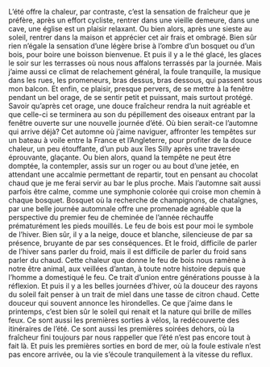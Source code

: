 L’été offre la chaleur, par contraste, c’est la sensation de fraîcheur que je préfère, après un effort cycliste, rentrer dans une vieille demeure, dans une cave, une église est un plaisir relaxant. Ou bien alors, après une sieste au soleil, rentrer dans la maison et apprécier cet air frais et ombragé. Bien sûr rien n’égale la sensation d’une légère brise à l’ombre d’un bosquet ou d’un bois, pour boire une boisson bienvenue. Et puis il y a le thé glacé, les glaces le soir sur les terrasses où nous nous affalons terrassés par la journée. Mais j’aime aussi ce climat de relachement général, la foule tranquille, la musique dans les rues, les promeneurs, bras dessus, bras dessous, qui passent sous mon balcon. Et enfin, ce plaisir, presque pervers, de se mettre à la fenêtre pendant un bel orage, de se sentir petit et puissant, mais surtout protégé. Savoir qu’après cet orage, une douce fraîcheur rendra la nuit agréable et que celle-ci se terminera au son du pépillement des oiseaux entrant par la fenêtre ouverte sur une nouvelle journée d’été. Où bien serait-ce l’automne qui arrive déjà?
Cet automne où j’aime naviguer, affronter les tempêtes sur un bateau à voile entre la France et l’Angleterre, pour profiter de la douce chaleur, un peu étouffante, d’un pub aux îles Silly après une traversée éprouvante, glaçante. Ou bien alors, quand la tempête ne peut être domptée, la contempler, assis sur un roger ou au bout d’une jetée, en attendant une accalmie permettant de repartir, tout en pensant au chocolat chaud que je me ferai servir au bar le plus proche. Mais l’automne sait aussi parfois être calme, comme une symphonie colorée qui croise mon chemin à chaque bosquet. Bosquet où la recherche de champignons, de chataîgnes, par une belle journée automnale offre une promenade agréable que la perspective du premier feu de cheminée de l’année réchauffe prématurément les pieds mouillés.
Le feu de bois est pour moi le symbole de l’hiver. Bien sûr, il y a la neige, douce et blanche, silencieuse de par sa présence, bruyante de par ses conséquences. Et le froid, difficile de parler de l’hiver sans parler du froid, mais il est difficile de parler du froid sans parler du chaud. Cette chaleur que donne le feu de bois nous ramène à notre être animal, aux veillées d’antan, à toute notre histoire depuis que l’homme a domestiqué le feu. Ce trait d’union entre générations pousse à la réflexion. Et puis il y a les belles journées d’hiver, où la douceur des rayons du soleil fait penser à un trait de miel dans une tasse de citron chaud. Cette douceur qui souvent annonce les hirondelles.
Ce que j’aime dans le printemps, c’est bien sûr le soleil qui renait et la nature qui brille de milles feux. Ce sont aussi les premières sorties à vélos, la redécouverte des itinéraires de l’été. Ce sont aussi les premières soirées dehors, où la fraîcheur fini toujours par nous rappeller que l’été n’est pas encore tout à fait là. Et puis les premières sorties en bord de mer, où la foule estivale n’est pas encore arrivée, ou la vie s’écoule tranquilement à la vitesse du reflux.  
